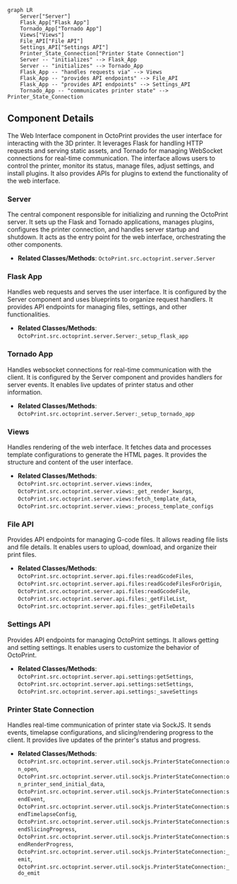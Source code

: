 ```mermaid
graph LR
    Server["Server"]
    Flask_App["Flask App"]
    Tornado_App["Tornado App"]
    Views["Views"]
    File_API["File API"]
    Settings_API["Settings API"]
    Printer_State_Connection["Printer State Connection"]
    Server -- "initializes" --> Flask_App
    Server -- "initializes" --> Tornado_App
    Flask_App -- "handles requests via" --> Views
    Flask_App -- "provides API endpoints" --> File_API
    Flask_App -- "provides API endpoints" --> Settings_API
    Tornado_App -- "communicates printer state" --> Printer_State_Connection
```

## Component Details

The Web Interface component in OctoPrint provides the user interface for interacting with the 3D printer. It leverages Flask for handling HTTP requests and serving static assets, and Tornado for managing WebSocket connections for real-time communication. The interface allows users to control the printer, monitor its status, manage files, adjust settings, and install plugins. It also provides APIs for plugins to extend the functionality of the web interface.

### Server
The central component responsible for initializing and running the OctoPrint server. It sets up the Flask and Tornado applications, manages plugins, configures the printer connection, and handles server startup and shutdown. It acts as the entry point for the web interface, orchestrating the other components.
- **Related Classes/Methods**: `OctoPrint.src.octoprint.server.Server`

### Flask App
Handles web requests and serves the user interface. It is configured by the Server component and uses blueprints to organize request handlers. It provides API endpoints for managing files, settings, and other functionalities.
- **Related Classes/Methods**: `OctoPrint.src.octoprint.server.Server:_setup_flask_app`

### Tornado App
Handles websocket connections for real-time communication with the client. It is configured by the Server component and provides handlers for server events. It enables live updates of printer status and other information.
- **Related Classes/Methods**: `OctoPrint.src.octoprint.server.Server:_setup_tornado_app`

### Views
Handles rendering of the web interface. It fetches data and processes template configurations to generate the HTML pages. It provides the structure and content of the user interface.
- **Related Classes/Methods**: `OctoPrint.src.octoprint.server.views:index`, `OctoPrint.src.octoprint.server.views:_get_render_kwargs`, `OctoPrint.src.octoprint.server.views:fetch_template_data`, `OctoPrint.src.octoprint.server.views:_process_template_configs`

### File API
Provides API endpoints for managing G-code files. It allows reading file lists and file details. It enables users to upload, download, and organize their print files.
- **Related Classes/Methods**: `OctoPrint.src.octoprint.server.api.files:readGcodeFiles`, `OctoPrint.src.octoprint.server.api.files:readGcodeFilesForOrigin`, `OctoPrint.src.octoprint.server.api.files:readGcodeFile`, `OctoPrint.src.octoprint.server.api.files:_getFileList`, `OctoPrint.src.octoprint.server.api.files:_getFileDetails`

### Settings API
Provides API endpoints for managing OctoPrint settings. It allows getting and setting settings. It enables users to customize the behavior of OctoPrint.
- **Related Classes/Methods**: `OctoPrint.src.octoprint.server.api.settings:getSettings`, `OctoPrint.src.octoprint.server.api.settings:setSettings`, `OctoPrint.src.octoprint.server.api.settings:_saveSettings`

### Printer State Connection
Handles real-time communication of printer state via SockJS. It sends events, timelapse configurations, and slicing/rendering progress to the client. It provides live updates of the printer's status and progress.
- **Related Classes/Methods**: `OctoPrint.src.octoprint.server.util.sockjs.PrinterStateConnection:on_open`, `OctoPrint.src.octoprint.server.util.sockjs.PrinterStateConnection:on_printer_send_initial_data`, `OctoPrint.src.octoprint.server.util.sockjs.PrinterStateConnection:sendEvent`, `OctoPrint.src.octoprint.server.util.sockjs.PrinterStateConnection:sendTimelapseConfig`, `OctoPrint.src.octoprint.server.util.sockjs.PrinterStateConnection:sendSlicingProgress`, `OctoPrint.src.octoprint.server.util.sockjs.PrinterStateConnection:sendRenderProgress`, `OctoPrint.src.octoprint.server.util.sockjs.PrinterStateConnection:_emit`, `OctoPrint.src.octoprint.server.util.sockjs.PrinterStateConnection:_do_emit`
